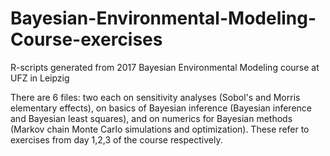 # Bayesian-Environmental-Modeling-Course-exercises
R-scripts generated from 2017 Bayesian Environmental Modeling course at UFZ in Leipzig

There are 6 files: two each on sensitivity analyses (Sobol's and Morris elementary effects), on basics of Bayesian inference (Bayesian inference and Bayesian least squares), and on numerics for Bayesian methods (Markov chain Monte Carlo simulations and optimization). These refer to exercises from day 1,2,3 of the course respectively.
